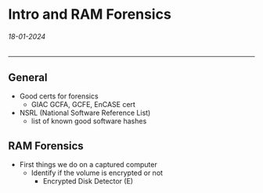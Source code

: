 # Intro and RAM Forensics
###### 18-01-2024
---
## General
- Good certs for forensics 
	- GIAC GCFA, GCFE, EnCASE cert
- NSRL (National Software Reference List)
	- list of known good software hashes
## RAM Forensics
- First things we do on a captured computer
	- Identify if the volume is encrypted or not
		- Encrypted Disk Detector (E)